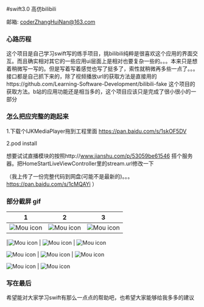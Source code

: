 #swift3.0 高仿bilibili

邮箱: coderZhangHuiNan@163.com

### 心路历程
这个项目是自己学习swift写的练手项目，挑bilibili纯粹是很喜欢这个应用的界面交互。而且确实相对其它的一些应用ui层面上是相对也要复杂一些的。。。本来只是想着稍微写一写的。但是写着写着感觉也写了挺多了，索性就稍微再多些一点了。。。接口都是自己抓下来的，除了视频播放url的获取方法是直接用的https://github.com/Learning-Software-Development/bilibili-fake 这个项目的获取方法。b站的应用功能还是相当多的，这个项目应该只是完成了很小很小的一部分

### 怎么把应完整的跑起来
1.下载个IJKMediaPlayer拖到工程里面 https://pan.baidu.com/s/1skOF5DV 

2.pod install

想要试试直播模块的按照http://www.jianshu.com/p/53059be61546 搭个服务器。把HomeStartLiveViewController里的stream.url修改一下

（我上传了一份完整代码到网盘(可能不是最新的)。。。https://pan.baidu.com/s/1cMQAYi ）

### 部分截屏 gif
1 | 2 | 3
-------------|-------------|-------------
![Mou icon](https://github.com/zhnnnnn/zhnbilibili/blob/master/gifs/gif1.gif) | ![Mou icon](https://github.com/zhnnnnn/zhnbilibili/blob/master/gifs/gif2.gif)|![Mou icon](https://github.com/zhnnnnn/zhnbilibili/blob/master/gifs/gif3.gif)

|![Mou icon](https://github.com/zhnnnnn/zhnbilibili/blob/master/gifs/gif4.gif) | ![Mou icon](https://github.com/zhnnnnn/zhnbilibili/blob/master/gifs/gif5.gif) | ![Mou icon](https://raw.githubusercontent.com/zhnnnnn/zhnbilibili/master/gifs/IMG_0569.PNG)

![Mou icon](https://raw.githubusercontent.com/zhnnnnn/zhnbilibili/master/gifs/IMG_0570.PNG) | ![Mou icon](https://raw.githubusercontent.com/zhnnnnn/zhnbilibili/master/gifs/IMG_0571.PNG) | ![Mou icon](https://raw.githubusercontent.com/zhnnnnn/zhnbilibili/master/gifs/IMG_0572.PNG)

![Mou icon](https://raw.githubusercontent.com/zhnnnnn/zhnbilibili/master/gifs/IMG_0573.PNG) | ![Mou icon](https://raw.githubusercontent.com/zhnnnnn/zhnbilibili/master/gifs/IMG_0575.PNG)

### 写在最后
希望能对大家学习swift有那么一点点的帮助吧，也希望大家能够给我多多的建议

